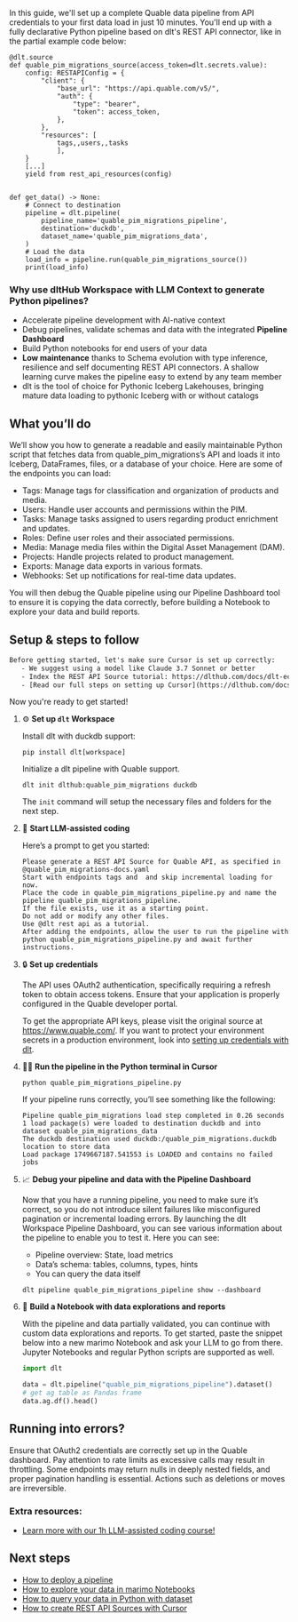 In this guide, we'll set up a complete Quable data pipeline from API credentials to your first data load in just 10 minutes. You'll end up with a fully declarative Python pipeline based on dlt's REST API connector, like in the partial example code below:

```python-outcome
@dlt.source
def quable_pim_migrations_source(access_token=dlt.secrets.value):
    config: RESTAPIConfig = {
        "client": {
            "base_url": "https://api.quable.com/v5/",
            "auth": {
                "type": "bearer",
                "token": access_token,
            },
        },
        "resources": [
            tags,,users,,tasks
            ],
    }
    [...]
    yield from rest_api_resources(config)


def get_data() -> None:
    # Connect to destination
    pipeline = dlt.pipeline(
        pipeline_name='quable_pim_migrations_pipeline',
        destination='duckdb',
        dataset_name='quable_pim_migrations_data', 
    )
    # Load the data
    load_info = pipeline.run(quable_pim_migrations_source())
    print(load_info) 
```

### Why use dltHub Workspace with LLM Context to generate Python pipelines?

- Accelerate pipeline development with AI-native context
- Debug pipelines, validate schemas and data with the integrated **Pipeline Dashboard**
- Build Python notebooks for end users of your data
- **Low maintenance** thanks to Schema evolution with type inference, resilience and self documenting REST API connectors. A shallow learning curve makes the pipeline easy to extend by any team member
- dlt is the tool of choice for Pythonic Iceberg Lakehouses, bringing mature data loading to pythonic Iceberg with or without catalogs

## What you’ll do

We’ll show you how to generate a readable and easily maintainable Python script that fetches data from quable_pim_migrations’s API and loads it into Iceberg, DataFrames, files, or a database of your choice. Here are some of the endpoints you can load:

- Tags: Manage tags for classification and organization of products and media.
- Users: Handle user accounts and permissions within the PIM.
- Tasks: Manage tasks assigned to users regarding product enrichment and updates.
- Roles: Define user roles and their associated permissions.
- Media: Manage media files within the Digital Asset Management (DAM).
- Projects: Handle projects related to product management.
- Exports: Manage data exports in various formats.
- Webhooks: Set up notifications for real-time data updates.

You will then debug the Quable pipeline using our Pipeline Dashboard tool to ensure it is copying the data correctly, before building a Notebook to explore your data and build reports.

## Setup & steps to follow

```default
Before getting started, let's make sure Cursor is set up correctly:
   - We suggest using a model like Claude 3.7 Sonnet or better
   - Index the REST API Source tutorial: https://dlthub.com/docs/dlt-ecosystem/verified-sources/rest_api/ and add it to context as **@dlt rest api**
   - [Read our full steps on setting up Cursor](https://dlthub.com/docs/dlt-ecosystem/llm-tooling/cursor-restapi#23-configuring-cursor-with-documentation)
```

Now you're ready to get started!

1. ⚙️ **Set up `dlt` Workspace**
    
    Install dlt with duckdb support:
    ```shell
    pip install dlt[workspace]
    ```

    Initialize a dlt pipeline with Quable support.
    ```shell
    dlt init dlthub:quable_pim_migrations duckdb
    ```

    The `init` command will setup the necessary files and folders for the next step.
    
2. 🤠 **Start LLM-assisted coding**
    
    Here’s a prompt to get you started:
    
    ```prompt
    Please generate a REST API Source for Quable API, as specified in @quable_pim_migrations-docs.yaml 
    Start with endpoints tags and  and skip incremental loading for now. 
    Place the code in quable_pim_migrations_pipeline.py and name the pipeline quable_pim_migrations_pipeline. 
    If the file exists, use it as a starting point. 
    Do not add or modify any other files. 
    Use @dlt rest api as a tutorial. 
    After adding the endpoints, allow the user to run the pipeline with python quable_pim_migrations_pipeline.py and await further instructions.
    ```

    
3. 🔒 **Set up credentials** 
    
    The API uses OAuth2 authentication, specifically requiring a refresh token to obtain access tokens. Ensure that your application is properly configured in the Quable developer portal.
    
    To get the appropriate API keys, please visit the original source at https://www.quable.com/.
    If you want to protect your environment secrets in a production environment, look into [setting up credentials with dlt](https://dlthub.com/docs/walkthroughs/add_credentials).
    
4. 🏃‍♀️ **Run the pipeline in the Python terminal in Cursor**
    
    ```shell
    python quable_pim_migrations_pipeline.py
    ```
    
    If your pipeline runs correctly, you’ll see something like the following:
    
    ```shell
    Pipeline quable_pim_migrations load step completed in 0.26 seconds
    1 load package(s) were loaded to destination duckdb and into dataset quable_pim_migrations_data
    The duckdb destination used duckdb:/quable_pim_migrations.duckdb location to store data
    Load package 1749667187.541553 is LOADED and contains no failed jobs
    ```
    
5. 📈 **Debug your pipeline and data with the Pipeline Dashboard**

    Now that you have a running pipeline, you need to make sure it’s correct, so you do not introduce silent failures like misconfigured pagination or incremental loading errors. By launching the dlt Workspace Pipeline Dashboard, you can see various information about the pipeline to enable you to test it. Here you can see:
    - Pipeline overview: State, load metrics
    - Data’s schema: tables, columns, types, hints
    - You can query the data itself
    
    ```shell
    dlt pipeline quable_pim_migrations_pipeline show --dashboard
    ```
    
6. 🐍 **Build a Notebook with data explorations and reports**

    With the pipeline and data partially validated, you can continue with custom data explorations and reports. To get started, paste the snippet below into a new marimo Notebook and ask your LLM to go from there. Jupyter Notebooks and regular Python scripts are supported as well.

    
    ```python
    import dlt

   data = dlt.pipeline("quable_pim_migrations_pipeline").dataset()
   # get ag table as Pandas frame
   data.ag.df().head()
    ```

## Running into errors?

Ensure that OAuth2 credentials are correctly set up in the Quable dashboard. Pay attention to rate limits as excessive calls may result in throttling. Some endpoints may return nulls in deeply nested fields, and proper pagination handling is essential. Actions such as deletions or moves are irreversible.

### Extra resources:

- [Learn more with our 1h LLM-assisted coding course!](https://www.youtube.com/watch?v=GGid70rnJuM)

## Next steps

- [How to deploy a pipeline](https://dlthub.com/docs/walkthroughs/deploy-a-pipeline)
- [How to explore your data in marimo Notebooks](https://dlthub.com/docs/general-usage/dataset-access/marimo)
- [How to query your data in Python with dataset](https://dlthub.com/docs/general-usage/dataset-access/dataset)
- [How to create REST API Sources with Cursor](https://dlthub.com/docs/dlt-ecosystem/llm-tooling/cursor-restapi)